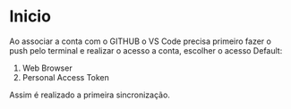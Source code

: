 # Inicio

Ao associar a conta com o GITHUB o VS Code precisa primeiro fazer o push pelo terminal e realizar o acesso a conta, escolher o acesso Default:
 1. Web Browser
 2. Personal Access Token

Assim é realizado a primeira sincronização.